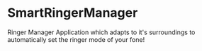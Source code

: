 # SmartRingerManager
Ringer Manager Application which adapts to it's surroundings to automatically set the ringer mode of your fone!
